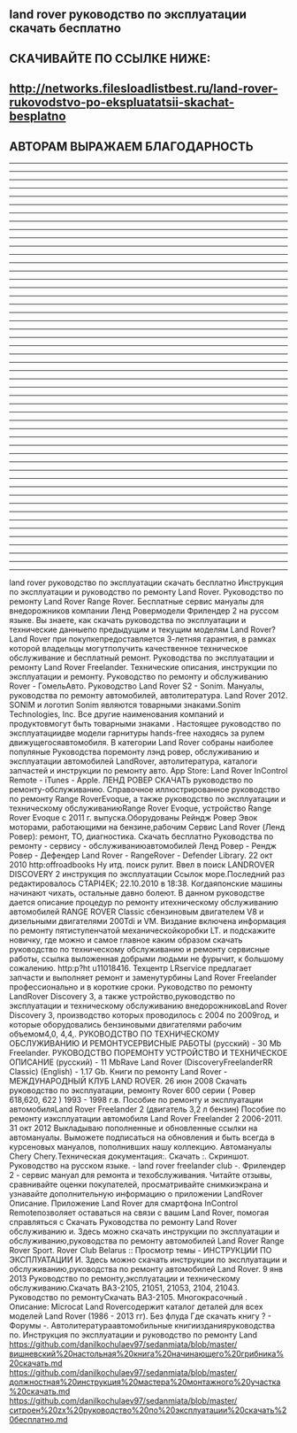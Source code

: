 land rover руководство по эксплуатации скачать бесплатно
--------------------------------------------------
СКАЧИВАЙТЕ ПО ССЫЛКЕ НИЖЕ:
--------------------------------------------------
http://networks.filesloadlistbest.ru/land-rover-rukovodstvo-po-ekspluatatsii-skachat-besplatno
--------------------------------------------------
АВТОРАМ ВЫРАЖАЕМ БЛАГОДАРНОСТЬ
--------------------------------------------------
--------------------------------------------------
--------------------------------------------------
--------------------------------------------------
--------------------------------------------------
--------------------------------------------------
--------------------------------------------------
--------------------------------------------------
--------------------------------------------------
--------------------------------------------------
--------------------------------------------------
--------------------------------------------------
--------------------------------------------------
--------------------------------------------------
--------------------------------------------------
--------------------------------------------------
--------------------------------------------------
--------------------------------------------------
--------------------------------------------------
--------------------------------------------------
--------------------------------------------------
--------------------------------------------------
--------------------------------------------------
--------------------------------------------------
--------------------------------------------------
--------------------------------------------------
--------------------------------------------------
--------------------------------------------------
--------------------------------------------------
--------------------------------------------------
--------------------------------------------------
--------------------------------------------------
--------------------------------------------------
--------------------------------------------------
--------------------------------------------------
--------------------------------------------------
--------------------------------------------------
--------------------------------------------------
--------------------------------------------------
--------------------------------------------------
--------------------------------------------------
--------------------------------------------------
--------------------------------------------------
--------------------------------------------------
--------------------------------------------------
--------------------------------------------------
--------------------------------------------------
--------------------------------------------------
--------------------------------------------------
--------------------------------------------------
--------------------------------------------------
land rover руководство по эксплуатации скачать бесплатно Инструкция по эксплуатации и руководство по ремонту Land Rover. Руководство по ремонту Land Rover  Range Rover. Бесплатные сервис мануалы для внедорожников компании Ленд Ровермодели Фрилендер 2 на руссом языке. Вы знаете, как скачать руководства по эксплуатации и технические данныепо предыдущим и текущим моделям Land Rover?  Land Rover при покупкепредоставляется 3-летняя гарантия, в рамках которой владельцы могутполучить качественное техническое обслуживание и бесплатный ремонт. Руководства по эксплуатации и ремонту Land Rover Freelander. Технические описания, инструкции по эксплуатации и ремонту. Руководство по ремонту и обслуживанию Rover  - ГомельАвто. Руководство Land Rover S2 - Sonim. Мануалы, руководства по ремонту автомобилей, автолитература. Land Rover 2012. SONIM и логотип Sonim являются товарными знаками.Sonim Technologies, Inc. Все другие наименования компаний и продуктовмогут быть товарными знаками . Настоящее руководство по эксплуатациидве модели  гарнитуры hands-free находясь за рулем движущегосяавтомобиля. В категории Land Rover собраны наиболее популяные Руководства поремонту лэнд ровер, обслуживанию и эксплуатации автомобилей LandRover, автолитература, каталоги запчастей и инструкции по ремонту авто. App Store: Land Rover InControl Remote - iTunes - Apple. ЛЕНД РОВЕР СКАЧАТЬ руководство по ремонту-обслуживанию. Справочное иллюстрированное руководство по ремонту Range RoverEvoque, а также руководство по эксплуатации и техническому обслуживаниюRange Rover Evoque, устройство Range Rover Evoque с 2011 г. выпуска.Оборудованы Рейндж Ровер Эвок моторами, работающими на бензине,рабочим
Сервис Land Rover (Ленд Ровер): ремонт, ТО, диагностика. Скачать бесплатно Руководства по ремонту - сервису - обслуживаниюавтомобилей Ленд Ровер - Рендж Ровер - Дефендер Land Rover - RangeRover - Defender Library. 22 окт 2010  http:offroadbooks Ну итд. поиск рулит. Ввел в поиск LANDROVER DISCOVERY 2 инструкция по эксплуатации Ссылок море.Последний раз редактировалось CTAPI4EK; 22.10.2010 в 18:38. Когдаяпонские машины начинают чихать, остальные давно болеют. В данном руководстве дается описание процедур по ремонту итехническому обслуживанию автомобилей RANGE ROVER Classic сбензиновым двигателем V8 и дизельными двигателями 200Tdi и VM. Виздание включена информация по ремонту пятиступенчатой механическойкоробки LT. и подскажите новичку, где можно и самое главное каким образом скачать руководство по техническому обслуживанию и ремонту  сервисные работы, ссылка выложенная добрыми людьми не фурычит, к большому сожалению. http:p?ht  u11018416. Техцентр LRservice предлагает запчасти и выполняет ремонт и заменутурбины Land Rover Freelander профессионально и в короткие сроки. Руководство по ремонту LandRover Discovery 3, а также устройство,руководство по эксплуатации и техническому обслуживанию внедорожниковLand Rover Discovery 3, производство которых проводилось с 2004 по 2009год, и которые оборудовались бензиновыми двигателями рабочим объемом4,0, 4,4,. РУКОВОДСТВО ПО ТЕХНИЧЕСКОМУ ОБСЛУЖИВАНИЮ И РЕМОНТУСЕРВИСНЫЕ РАБОТЫ (русский) - 30 Mb Freelander. РУКОВОДСТВО ПОРЕМОНТУ УСТРОЙСТВО И ТЕХНИЧЕСКОЕ ОПИСАНИЕ (русский) - 11 MbRave Land Rover (DiscoveryFreelanderRR Classic) (English) - 1.17 Gb. Книги по ремонту Land Rover - МЕЖДУНАРОДНЫЙ КЛУБ LAND ROVER. 26 июн 2008  Скачать руководство по эксплуатации, ремонту Rover 600 серии ( Ровер 618,620, 622 ) 1993 - 1998 г.в.  Пособие по ремонту и эксплуатации автомобиляLand Rover Freelander 2 (двигатель 3,2 л бензин)  Пособие по ремонту иэксплуатации автомобиля Land Rover Freelander 2 2006-2011. 31 окт 2012  Выкладываю пополненные и обновленные ссылки на автомануалы. Выможете подписаться на обновления  и быть всегда в курсеновых мануалов, пополнивших нашу коллекцию. Автомануалы Chery Chery.Техническая документация:. Скачать :. Cкриншот. Руководство на русском языке. - land rover freelander club -. Фрилендер 2 - сервис мануал для ремонта и техобслуживания. Читайте отзывы, сравнивайте оценки покупателей, просматривайте снимкиэкрана и узнавайте дополнительную информацию о приложении LandRover  Описание. Приложение Land Rover для смартфона InControl Remoteпозволяет оставаться на связи с вашим Land Rover, помогая справляться с
Скачать Руководства по ремонту Land Rover обслуживанию и. Здесь можно скачать инструкции по эксплуатации и обслуживанию,руководства по ремонту автомобилей Land Rover Range Rover Sport. Rover Club Belarus :: Просмотр темы - ИНСТРУКЦИИ ПО ЭКСПЛУАТАЦИИ И. Здесь можно скачать инструкции по эксплуатации и обслуживанию,руководства по ремонту автомобилей Land Rover. 9 янв 2013  Руководство по ремонту,эксплуатации и техническому обслуживанию.Скачать ВАЗ-2105, 21051, 21053, 2104, 21043. Руководство по ремонтуСкачать ВАЗ-2105. Многокрасочный . Описание: Microcat Land Roverсодержит каталог деталей для всех моделей Land Rover (1986 - 2013 гг). Без флуда Где скачать книгу ? - Форумы -. Автолитератураавтомобильные книгиизданияруководства по. Инструкция по эксплуатации и руководство по ремонту Land
https://github.com/danilkochulaev97/sedanmiata/blob/master/вишневский%20настольная%20книга%20начинающего%20грибника%20скачать.md
https://github.com/danilkochulaev97/sedanmiata/blob/master/должностная%20инструкция%20мастера%20монтажного%20участка%20скачать.md
https://github.com/danilkochulaev97/sedanmiata/blob/master/ситроен%20zx%20руководство%20по%20эксплуатации%20скачать%20бесплатно.md